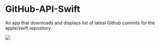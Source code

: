 # GitHub-API-Swift
An app that downloads and displays list of latest Github commits for the apple/swift repository.

![](https://media.giphy.com/media/pjr0DjuecJhJN8IogC/giphy.gif)
